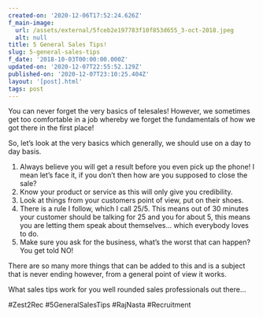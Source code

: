 ```yaml
---
created-on: '2020-12-06T17:52:24.626Z'
f_main-image:
  url: /assets/external/5fceb2e197783f10f853d655_3-oct-2018.jpeg
  alt: null
title: 5 General Sales Tips!
slug: 5-general-sales-tips
f_date: '2018-10-03T00:00:00.000Z'
updated-on: '2020-12-07T22:55:52.129Z'
published-on: '2020-12-07T23:10:25.404Z'
layout: '[post].html'
tags: post
---
```


You can never forget the very basics of telesales! However, we sometimes get too comfortable in a job whereby we forget the fundamentals of how we got there in the first place!

So, let’s look at the very basics which generally, we should use on a day to day basis.

1.  Always believe you will get a result before you even pick up the phone! I mean let’s face it, if you don’t then how are you supposed to close the sale?
2.  Know your product or service as this will only give you credibility.
3.  Look at things from your customers point of view, put on their shoes.
4.  There is a rule I follow, which I call 25/5. This means out of 30 minutes your customer should be talking for 25 and you for about 5, this means you are letting them speak about themselves… which everybody loves to do.
5.  Make sure you ask for the business, what’s the worst that can happen? You get told NO!

There are so many more things that can be added to this and is a subject that is never ending however, from a general point of view it works.

What sales tips work for you well rounded sales professionals out there…

#Zest2Rec #5GeneralSalesTips #RajNasta #Recruitment
